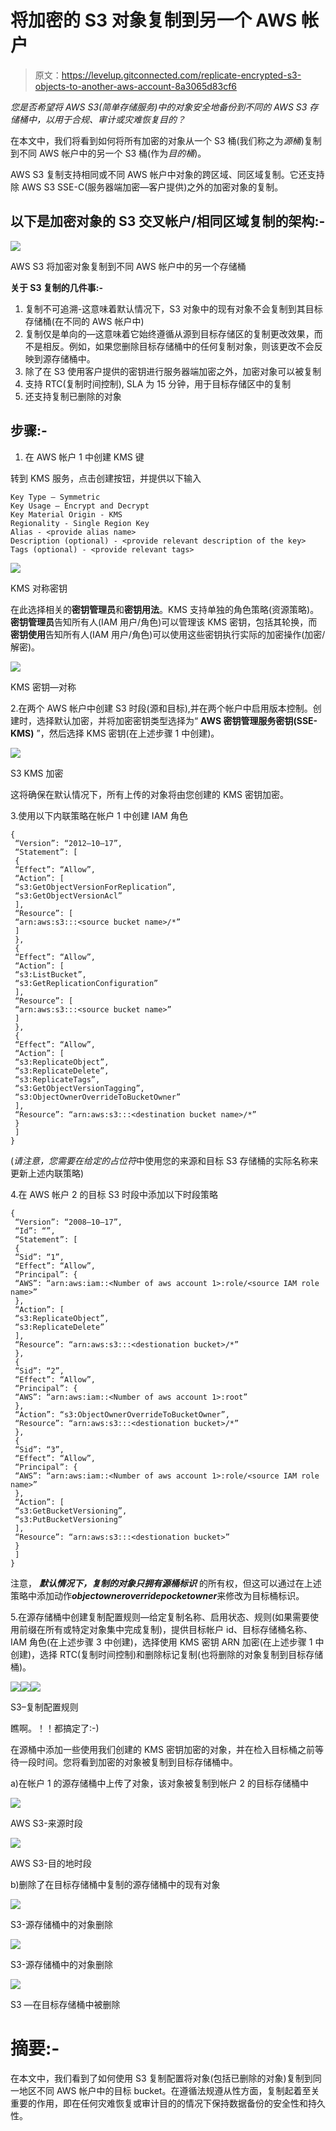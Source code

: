 # 将加密的 S3 对象复制到另一个 AWS 帐户

> 原文：<https://levelup.gitconnected.com/replicate-encrypted-s3-objects-to-another-aws-account-8a3065d83cf6>

*您是否希望将 AWS S3(简单存储服务)中的对象安全地备份到不同的 AWS S3 存储桶中，以用于合规、审计或灾难恢复目的？*

在本文中，我们将看到如何将所有加密的对象从一个 S3 桶(我们称之为*源桶*)复制到不同 AWS 帐户中的另一个 S3 桶(作为*目的桶*)。

AWS S3 复制支持相同或不同 AWS 帐户中对象的跨区域、同区域复制。它还支持除 AWS S3 SSE-C(服务器端加密—客户提供)之外的加密对象的复制。

## 以下是加密对象的 S3 交叉帐户/相同区域复制的架构:-

![](img/b29f5a11103d54f4dae8bf0d7150e1e2.png)

AWS S3 将加密对象复制到不同 AWS 帐户中的另一个存储桶

**关于 S3 复制的几件事:-**

1.  复制不可追溯-这意味着默认情况下，S3 对象中的现有对象不会复制到其目标存储桶(在不同的 AWS 帐户中)
2.  复制仅是单向的—这意味着它始终遵循从源到目标存储区的复制更改效果，而不是相反。例如，如果您删除目标存储桶中的任何复制对象，则该更改不会反映到源存储桶中。
3.  除了在 S3 使用客户提供的密钥进行服务器端加密之外，加密对象可以被复制
4.  支持 RTC(复制时间控制), SLA 为 15 分钟，用于目标存储区中的复制
5.  还支持复制已删除的对象

## 步骤:-

1.  在 AWS 帐户 1 中创建 KMS 键

转到 KMS 服务，点击创建按钮，并提供以下输入

```
Key Type — Symmetric
Key Usage — Encrypt and Decrypt
Key Material Origin - KMS
Regionality - Single Region Key
Alias - <provide alias name>
Description (optional) - <provide relevant description of the key>
Tags (optional) - <provide relevant tags>
```

![](img/db531ee65f68e18a5f9131fb1d0e61bf.png)

KMS 对称密钥

在此选择相关的**密钥管理员**和**密钥用法**。KMS 支持单独的角色策略(资源策略)。**密钥管理员**告知所有人(IAM 用户/角色)可以管理该 KMS 密钥，包括其轮换，而**密钥使用**告知所有人(IAM 用户/角色)可以使用这些密钥执行实际的加密操作(加密/解密)。

![](img/54e19ecd7b600bd5b95ccbfa559e1ba4.png)

KMS 密钥—对称

2.在两个 AWS 帐户中创建 S3 时段(源和目标),并在两个帐户中启用版本控制。创建时，选择默认加密，并将加密密钥类型选择为“ **AWS 密钥管理服务密钥(SSE-KMS)** ”，然后选择 KMS 密钥(在上述步骤 1 中创建)。

![](img/36a46f33ea41c91a0d51f862e7bb40cf.png)

S3 KMS 加密

这将确保在默认情况下，所有上传的对象将由您创建的 KMS 密钥加密。

3.使用以下内联策略在帐户 1 中创建 IAM 角色

```
{
 “Version”: “2012–10–17”,
 “Statement”: [
 {
 “Effect”: “Allow”,
 “Action”: [
 “s3:GetObjectVersionForReplication”,
 “s3:GetObjectVersionAcl”
 ],
 “Resource”: [
 “arn:aws:s3:::<source bucket name>/*”
 ]
 },
 {
 “Effect”: “Allow”,
 “Action”: [
 “s3:ListBucket”,
 “s3:GetReplicationConfiguration”
 ],
 “Resource”: [
 “arn:aws:s3:::<source bucket name>”
 ]
 },
 {
 “Effect”: “Allow”,
 “Action”: [
 “s3:ReplicateObject”,
 “s3:ReplicateDelete”,
 “s3:ReplicateTags”,
 “s3:GetObjectVersionTagging”,
 “s3:ObjectOwnerOverrideToBucketOwner”
 ],
 “Resource”: “arn:aws:s3:::<destination bucket name>/*”
 }
 ]
}
```

(*请注意，您需要在给定的占位符*中使用您的来源和目标 S3 存储桶的实际名称来更新上述内联策略)

4.在 AWS 帐户 2 的目标 S3 时段中添加以下时段策略

```
{
 “Version”: “2008–10–17”,
 “Id”: “”,
 “Statement”: [
 {
 “Sid”: “1”,
 “Effect”: “Allow”,
 “Principal”: {
 “AWS”: “arn:aws:iam::<Number of aws account 1>:role/<source IAM role name>”
 },
 “Action”: [
 “s3:ReplicateObject”,
 “s3:ReplicateDelete”
 ],
 “Resource”: “arn:aws:s3:::<destionation bucket>/*”
 },
 {
 “Sid”: “2”,
 “Effect”: “Allow”,
 “Principal”: {
 “AWS”: “arn:aws:iam::<Number of aws account 1>:root”
 },
 “Action”: “s3:ObjectOwnerOverrideToBucketOwner”,
 “Resource”: “arn:aws:s3:::<destionation bucket>/*”
 },
 {
 “Sid”: “3”,
 “Effect”: “Allow”,
 “Principal”: {
 “AWS”: “arn:aws:iam::<Number of aws account 1>:role/<source IAM role name>”
 },
 “Action”: [
 “s3:GetBucketVersioning”,
 “s3:PutBucketVersioning”
 ],
 “Resource”: “arn:aws:s3:::<destionation bucket>”
 }
 ]
}
```

注意， ***默认情况下，复制的对象只拥有源桶标识*** 的所有权，但这可以通过在上述策略中添加动作***objectowneroverridepocketowner***来修改为目标桶标识。

5.在源存储桶中创建复制配置规则—给定复制名称、启用状态、规则(如果需要使用前缀在所有或特定对象集中完成复制)，提供目标帐户 id、目标存储桶名称、IAM 角色(在上述步骤 3 中创建)，选择使用 KMS 密钥 ARN 加密(在上述步骤 1 中创建)，选择 RTC(复制时间控制)和删除标记复制(也将删除的对象复制到目标存储桶)。

![](img/e97dd920cea5684265b052e1fb0804ec.png)![](img/afe0ad2962a2bc89f75b4b90c873501c.png)![](img/98b13a3e359950143417532653919889.png)

S3–复制配置规则

瞧啊。！！都搞定了:-)

在源桶中添加一些使用我们创建的 KMS 密钥加密的对象，并在检入目标桶之前等待一段时间。您将看到加密的对象被复制到目标存储桶中。

a)在帐户 1 的源存储桶中上传了对象，该对象被复制到帐户 2 的目标存储桶中

![](img/87d1be95acd00b253f1455b7fedc0e69.png)

AWS S3-来源时段

![](img/4d811048658a5d1a96afd2ad0e706b1d.png)

AWS S3-目的地时段

b)删除了在目标存储桶中复制的源存储桶中的现有对象

![](img/e0d7cd0b2d6a76306ff975c279319012.png)

S3-源存储桶中的对象删除

![](img/2928e4f1f6359ecd534b623c3c4af245.png)

S3-源存储桶中的对象删除

![](img/76094ac9390758ddb73e20c835cdeee8.png)

S3 —在目标存储桶中被删除

# 摘要:-

在本文中，我们看到了如何使用 S3 复制配置将对象(包括已删除的对象)复制到同一地区不同 AWS 帐户中的目标 bucket。在遵循法规遵从性方面，复制起着至关重要的作用，即在任何灾难恢复或审计目的的情况下保持数据备份的安全性和持久性。